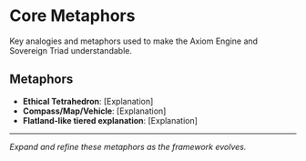 # Core Metaphors

Key analogies and metaphors used to make the Axiom Engine and Sovereign Triad understandable.

## Metaphors

- **Ethical Tetrahedron**: [Explanation]
- **Compass/Map/Vehicle**: [Explanation]
- **Flatland-like tiered explanation**: [Explanation]

---

*Expand and refine these metaphors as the framework evolves.*
